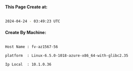 
   
#### This Page Create at:

```bash

2024-04-24 - 03:49:23 UTC

```

#### Create By Machine:

```bash

Host Name : fv-az1567-56

platform  : Linux-6.5.0-1018-azure-x86_64-with-glibc2.35

Ip Local  : 10.1.0.36

```

